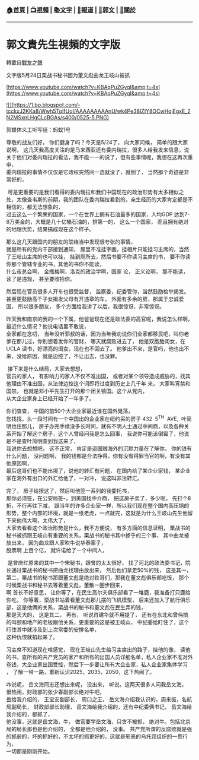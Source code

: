 ###  [:house:首頁](https://github.com/ourhimalayas/home) | [:tv:視頻](https://github.com/ourhimalayas/videos) | [:books:文字](https://github.com/ourhimalayas/txt) | [:newspaper:報道](https://github.com/ourhimalayas/news) | [:eagle:郭文](https://github.com/ourhimalayas/guomedia) | [:pray:關於](https://github.com/ourhimalayas/home/tree/master/about)
---
# 郭文貴先生視頻的文字版
轉載自[戰友之聲](http://littleantvoice.blogspot.com)

文字版5月24日栗战书秘书因为董文彪曲龙王岐山被抓
  

[https://www.youtube.com/watch?v=KBAqPuZGyqI&amp;t=4s](https://www.youtube.com/watch?v=KBAqPuZGyqI&amp;t=4s)&nbsp;

[!\[\](https://1.bp.blogspot.com/-tcckxJ2KKa8/Wwh5TpIfUoI/AAAAAAAAAnU/wk4Pe38lZIY8OCwHqiEgxE_2N2MSxnLHgCLcBGAs/s400/0525-5.PNG)](https://1.bp.blogspot.com/-tcckxJ2KKa8/Wwh5TpIfUoI/AAAAAAAAAnU/wk4Pe38lZIY8OCwHqiEgxE_2N2MSxnLHgCLcBGAs/s1600/0525-5.PNG)


  

郭媒体义工听写组：蚂蚁1号
  

尊敬的战友们好， 你们健身了吗？今天是5/24了， 向大家问候， 简单的跟大家说啊， 这几天我高度关注的是马来西亚还有委内瑞拉，很多人给我发来信息，说关于他们对委内瑞拉的看法，我不能一一的说了，但有些事情呢，我想在这再次重申，<br>委内瑞拉的事情不仅仅是它政权突然间一选就没了，就倒了， 当然那个奇迹是非常好的，

&nbsp;可是更重要的是我们看得的委内瑞拉和我们中国现在的政治形势有太多相似之处，太像查韦斯的前期，我的团队在委内瑞拉看到的，亲生经历的大家肯定都是不相信的，都无法想象的，<br>过去这么一个繁荣的国家，一个在世界上拥有石油最多的国家，人均GDP 达到7-8万美金的，大概是几十亿桶石油的，排第一的， 这么一个国家， 而且拥有绝对的地理优势，结果搞成现在这个样子。
  

那么这几天跟国内的朋友的联络当中发现很夸张的事情，<br>就是所有的党内干部接到通知， 屋里不准挂字画，挂相片只能挂习主席的，当然了王岐山主席的也可以挂， 挂到厕所去，然后书要不你读习主席的书， 要不你读你那个管辖专业的书，其他的书你不能读，<br>什么夜总会啊， 金瓶梅啊，洛克的政治学啊，国家 论， 正义论啊， 那不能读， 读了是违规， 甚至要收拾你。
  

然后现在官员很多人开车也很受监督， 监察委，纪委管你，当然鼓励检举揭发。<br>甚至更鼓励高干子女揭发父母有开违章的车， 外面有多余的房，那属于忠诚爱国， 所以很多朋友， 多个方面给我讲了以后，我很惊讶，非常惊讶。
  

昨天我和南京的我的一个下属，他爸爸现在还是政法委的高官呢，我说怎么样啊， 最近什么情况？他说电话里不敢说，<br>全家都在念叨， 当年没听郭叔的话，因为当年我劝说你们全家都移民吧，叫你老爹在那儿过，你别想着发你的官财， 哪天就腐败进去了， 他是双胞胎闺女，在UCLA 读书，好漂亮的闺女，现在也不回去了。 他爹出不来，是官吗，他也出不来，没给原因，就是边控了，不让出去，也没罪。
  

&nbsp;接下来是什么结局，大家去想想，<br>官员的家人， 有影响力的家人不仅不准出国， 或者对某个领导造成威胁的，找其他理由不准出国，从法律边控这个词即将过度到历史上几千年 来， 大家叫宵禁和国禁。 也就是邓小平先生打开的那个闭关锁国。这个从党内，<br>从大企业家身上已经开始了一年多了。
  

你们查查， 中国的前50个大企业家最近谁在国外晃荡，<br>您找找，头一段时间有一个中国出的企业家在纽约买的房子 432&nbsp; 5<sup>TH</sup>&nbsp; AVE,&nbsp; 叶简明也住那儿， 房子办完手续没多长时间，就有不明人士通过中间商，以及各种关系开始了解这个房子，这个人曾经问我是怎么回事， 我说你可能该倒霉了，他说是不是查叶简明查到我这来了，<br>我说你去想想吧， 这不正常， 肯定是盗国贼海外的沉默力量在了解你， 你的钱有什么问题， 没问题啊， 我的钱都是合法挣得，你有没有得罪当官的啊，有没有其他原因啊，<br>最后这哥们也不能出境了，说他的转汇有问题， 在国内给了某企业家钱， 某企业家在海外有出口的外汇给他了，一对冲， 说这叫非法转汇。

完了， 房子给撩这了，然后叫他签一系列的我委托书，<br>那你必须签，在公安局签-，到美国找中介商， 把这房子卖了，多少呢， 先打个8折，不行再往下减， 跟当年的许多企业家一样，所以我们现在整个国内高压锅的形势，整个内部的环境，就是一纸老虎，一点就完，这就是为什么王岐山先生他留下来他伟大啊，太伟大了，<br>大家去看看这个政治形势是什么，我不方便说， 有多方面的信息证明， 栗战书的秘书被抓跟王岐山有重要的关系，栗战书的秘书其中掺乎的三个事， 其中曲龙被放出来， 因为曲龙跟人家吹牛说华泰案子，<br>股票啊 上百个亿， 就许诺给了一个中间人，

&nbsp;是曾庆红原来的其中一个宋秘书，跟曾的太太很好， 找了河北的政法委书记，院长通过栗战书的秘书把曲龙找理由放出来， 然后他们拿走50%的钱， 这是其一， 第二，栗战书的秘书那跟董文彪是绝对铁哥们，那我在董文彪俱乐部吃饭， 那个时候栗战书和秘书去等着董文彪，董散一圈步回来，<br>啊 首长不好意思， 让你等了，在民生高尔夫俱乐部看了一堆鹿，我准备打只鹿给你吃， 你等着，栗战书站着看董文彪那儿摆的飞机模型， 后来还加入了航行俱乐部，这是他俩的关系，栗战书的秘书和董文彪在民生弄的钱，<br>那是天大的， 这是其二， 再有， 听说肖建华就不用提了， 还有在东北和曾伟搞的叫颐和地产的老板跟他关系，更重要的这是被王岐山， 中纪委给盯住了，这个盯住其中就涉及到上次常委的安排名单，<br>这种仇恨就掐起来了。
  

习主席不知道现在啥感觉， 现在王岐山先生给习主席出的路子，挂他的像， 读他的书，查所有的共产党员的家产和所有的出国人员详细名单，私人企业家不准对外卷钱，大企业家出国受控，然后下一步要让所有大企业家，私人企业家集体学习<br>， 了解一带一路，重新认识2025，2035，2050，这下热闹了。
  

咋说呢， 岳文海同志还想出来呢， 没出来， 听说。这两天很多人问我岳文海， 很热闹，财政部的张少春副部长绝对牛吧，<br>岳给我介绍的， 王宝安副部长， 周口之王， 岳文海介绍我认识的，周来振，名航局副局长， 财政部部长助理， 岳文海给我介绍的，还有中纪委俩书记， 岳文海给我介绍的，都抓了，<br>他没事，这就是岳文海，牛， 做官要学岳文海，只贪不被抓， 绝对牛。包括北京局的局长那也是他介绍的， 全都是他介绍的， 没事。 共产党所谓的反腐败就是强的抓弱的，坏的抓好的，不太坏的抓更好的，这就是邪恶的乌托邦组织的一贯行为，<br>一切都是刚刚开始。
  


<u></u><sub></sub><sup></sup><strike></strike>